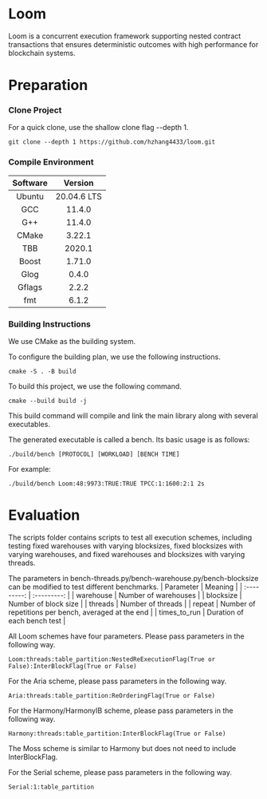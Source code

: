 # Loom

Loom is a concurrent execution framework supporting nested contract transactions that ensures deterministic outcomes with high performance for blockchain systems.

# Preparation
### Clone Project
For a quick clone, use the shallow clone flag --depth 1.
```
git clone --depth 1 https://github.com/hzhang4433/loom.git
```
### Compile Environment
| Software    | Version     |
| :---------: | :---------: |
| Ubuntu      | 20.04.6 LTS |
| GCC         | 11.4.0      |
| G++         | 11.4.0      |
| CMake       | 3.22.1      |
| TBB         | 2020.1      |
| Boost       | 1.71.0      |
| Glog        | 0.4.0       |
| Gflags      | 2.2.2       |
| fmt         | 6.1.2       |

### Building Instructions
We use CMake as the building system.

To configure the building plan, we use the following instructions.
```
cmake -S . -B build
```
To build this project, we use the following command.
```
cmake --build build -j
```
This build command will compile and link the main library along with several executables.

The generated executable is called a bench. Its basic usage is as follows:
```
./build/bench [PROTOCOL] [WORKLOAD] [BENCH TIME]
```
For example:
```
./build/bench Loom:48:9973:TRUE:TRUE TPCC:1:1600:2:1 2s
```

# Evaluation
The scripts folder contains scripts to test all execution schemes, including testing fixed warehouses with varying blocksizes, fixed blocksizes with varying warehouses, and fixed warehouses and blocksizes with varying threads.

The parameters in bench-threads.py/bench-warehouse.py/bench-blocksize can be modified to test different benchmarks.
| Parameter   | Meaning     |
| :---------: | :---------: |
| warehouse      | Number of warehouses   |
| blocksize      | Number of block size   |
| threads        | Number of threads      |
| repeat         | Number of repetitions per bench, averaged at the end   |
| times_to_run   | Duration of each bench test      |

All Loom schemes have four parameters. Please pass parameters in the following way.
```
Loom:threads:table_partition:NestedReExecutionFlag(True or False):InterBlockFlag(True or False)
```

For the Aria scheme, please pass parameters in the following way.
```
Aria:threads:table_partition:ReOrderingFlag(True or False)
```

For the Harmony/HarmonyIB scheme, please pass parameters in the following way.
```
Harmony:threads:table_partition:InterBlockFlag(True or False)
```
The Moss scheme is similar to Harmony but does not need to include InterBlockFlag.

For the Serial scheme, please pass parameters in the following way.
```
Serial:1:table_partition
```






